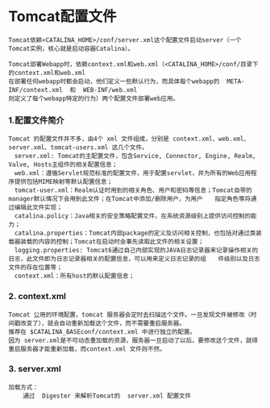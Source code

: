 # Tomcat配置文件
    Tomcat依赖<CATALINA_HOME>/conf/server.xml这个配置文件启动server（一个Tomcat实例，核心就是启动容器Catalina）。

    Tomcat部署Webapp时，依赖context.xml和web.xml（<CATALINA_HOME>/conf/目录下的context.xml和web.xml
    在部署任何webapp时都会启动，他们定义一些默认行为，而具体每个webapp的  META-INF/context.xml  和  WEB-INF/web.xml
    则定义了每个webapp特定的行为）两个配置文件部署web应用。
### 1.配置文件简介
    Tomcat 的配置文件并不多，由4个 xml 文件组成，分别是 context.xml、web.xml、server.xml、tomcat-users.xml 这几个文件。
    　server.xml: Tomcat的主配置文件，包含Service, Connector, Engine, Realm, Valve, Hosts主组件的相关配置信息；
    　web.xml：遵循Servlet规范标准的配置文件，用于配置servlet，并为所有的Web应用程序提供包括MIME映射等默认配置信息；
    　tomcat-user.xml：Realm认证时用到的相关角色、用户和密码等信息；Tomcat自带的manager默认情况下会用到此文件；在Tomcat中添加/删除用户，为用户　　指定角色等将通过编辑此文件实现；
    　catalina.policy：Java相关的安全策略配置文件，在系统资源级别上提供访问控制的能力；
    　catalina.properties：Tomcat内部package的定义及访问相关控制，也包括对通过类装载器装载的内容的控制；Tomcat在启动时会事先读取此文件的相关设置；
    　logging.properties: Tomcat6通过自己内部实现的JAVA日志记录器来记录操作相关的日志，此文件即为日志记录器相关的配置信息，可以用来定义日志记录的组　　件级别以及日志文件的存在位置等；
    　context.xml：所有host的默认配置信息；
### 2. context.xml
    Tomcat 公用的环境配置，tomcat 服务器会定时去扫描这个文件。一旦发现文件被修改（时间戳改变了），就会自动重新加载这个文件，而不需要重启服务器。
    推荐在 $CATALINA_BASEconf/context.xml 中进行独立的配置。
    因为 server.xml是不可动态重加载的资源，服务器一旦启动了以后，要修改这个文件，就得重启服务器才能重新加载，而context.xml 文件则不然。
### 3. server.xml
    加载方式：
        通过  Digester 来解析Tomcat的  server.xml 配置文件


